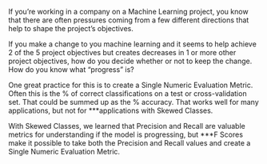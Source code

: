 If you’re working in a company on a Machine Learning project, you know that there are often pressures coming from a few different directions that help to shape the project’s objectives.

If you make a change to you machine learning and it seems to help achieve 2 of the 5 project objectives but creates decreases in 1 or more other project objectives, how do you decide whether or not to keep the change. How do you know what “progress” is?

One great practice for this is to create a Single Numeric Evaluation Metric. Often this is the % of correct classifications on a test or cross-validation set. That could be summed up as the % accuracy. That works well for many applications, but not for ***applications with Skewed Classes.

With Skewed Classes, we learned that Precision and Recall are valuable metrics for understanding if the model is progressing, but ***F Scores make it possible to take both the Precision and Recall values and create a Single Numeric Evaluation Metric.